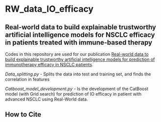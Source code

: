 # RW_data_IO_efficacy
## Real-world data to build explainable trustworthy artificial intelligence models for NSCLC efficacy in patients treated with immune-based therapy

Codes in this repository are used for our publication [Real-world data to build explainable trustworthy artificial intelligence models for prediction of immunotherapy efficacy in NSCLC patients](https://www.frontiersin.org/my-frontiers/overview). 

*Data_splitting.py* - Splits the data into test and training set, and finds the correlation in features

*Catboost_model_development.py* - Is the development of the CatBoost model (with Grid search) for prediction of IO efficacy in patient with advanced NSCLC using Real-World data. 

## How to Cite 


